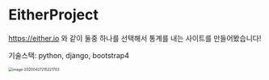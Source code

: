 # EitherProject

https://either.io 와 같이 둘중 하나를 선택해서 통계를 내는 사이트를 만들어봤습니다!

 기술스택: python, django, bootstrap4

<img src="C:\Users\USER\AppData\Roaming\Typora\typora-user-images\image-20200427215221703.png" alt="image-20200427215221703" style="zoom:50%;" />

